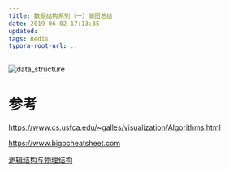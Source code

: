 ```yaml
---
title: 数据结构系列（一）脑图总结
date: 2019-06-02 17:13:35
updated:
tags: Redis
typora-root-url: ..
---
```




![data_structure](/img/data-structure/data_structure.png)

# 参考

https://www.cs.usfca.edu/~galles/visualization/Algorithms.html

https://www.bigocheatsheet.com

[逻辑结构与物理结构](https://baozoulin.gitbook.io/-data-structure/chapter1/12-luo-ji-jie-gou-yu-wu-li-jie-gou)